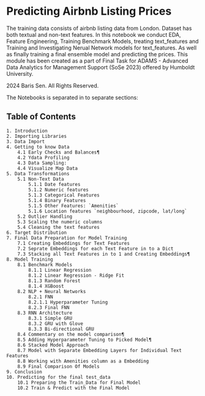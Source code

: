 # Predicting Airbnb Listing Prices

The training data consists of airbnb listing data from London. Dataset has both textual and non-text features.
In this notebook we conduct EDA, Feature Engineering, Training Benchmark Models, treating text_features and Training and Investigating Nerual Network models for text_features.
As well as finally training a final ensemble model and predicting the prices. 
This module has been created as a part of Final Task for ADAMS - Advanced Data Analytics for Management Support (SoSe 2023) offered by Humboldt University.

2024 Baris Sen. All Rights Reserved.

The Notebooks is separated in to separate sections:
## Table of Contents

    1. Introduction
    2. Importing Libraries
    3. Data Import
    4. Getting to know Data
        4.1 Early Checks and Balances¶
        4.2 Ydata Profiling
        4.3 Data Sampling:
        4.4 Visualize Map Data
    5. Data Transformations
        5.1 Non-Text Data
            5.1.1 Date features
            5.1.2 Numeric features
            5.1.3 Categorical Features
            5.1.4 Binary Features
            5.1.5 Other Features: `Amenities`
            5.1.6 Location features `neighbourhood, zipcode, lat/long`
        5.2 Outlier Handling
        5.3 Scaling the numeric columns
        5.4 Cleaning the text features
    6. Target Distribution
    7. Final Data Preparation for Model Training
        7.1 Creating Embeddings for Text Features
        7.2 Seprate Embeddings for each Text Feature in to a Dict
        7.3 Stacking all Text Features in to 1 and Creating Embeddings¶
    8. Model Training
        8.1 Benchmark Models
            8.1.1 Linear Regression
            8.1.2 Linear Regression - Ridge Fit
            8.1.3 Random Forest
            8.1.4 XGBoost
        8.2 NLP + Neural Networks
            8.2.1 FNN
            8.2.1.1 Hyperparameter Tuning
            8.2.3 Final FNN
        8.3 RNN Architecture
            8.3.1 Simple GRU
            8.3.2 GRU with Glove
            8.3.3 Bi-directional GRU
        8.4 Commentary on the model comparison¶
        8.5 Adding Hyperparameter Tuning to Picked Model¶
        8.6 Stacked Model Approach
        8.7 Model with Separate Embedding Layers for Individual Text Features
        8.8 Working with Amenities column as a Embedding
        8.9 Final Comparison Of Models  
    9. Conclusion
    10. Predicting for the final test_data
        10.1 Preparing the Train_Data for Final Model
        10.2 Train & Predict with the Final Model
